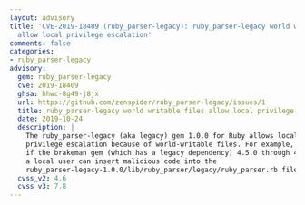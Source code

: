 ```yaml
---
layout: advisory
title: 'CVE-2019-18409 (ruby_parser-legacy): ruby_parser-legacy world writable files
  allow local privilege escalation'
comments: false
categories:
- ruby_parser-legacy
advisory:
  gem: ruby_parser-legacy
  cve: 2019-18409
  ghsa: hhwc-8g49-j8jx
  url: https://github.com/zenspider/ruby_parser-legacy/issues/1
  title: ruby_parser-legacy world writable files allow local privilege escalation
  date: 2019-10-24
  description: |
    The ruby_parser-legacy (aka legacy) gem 1.0.0 for Ruby allows local
    privilege escalation because of world-writable files. For example,
    if the brakeman gem (which has a legacy dependency) 4.5.0 through 4.7.0 is used,
    a local user can insert malicious code into the
    ruby_parser-legacy-1.0.0/lib/ruby_parser/legacy/ruby_parser.rb file.
  cvss_v2: 4.6
  cvss_v3: 7.8
---
```


